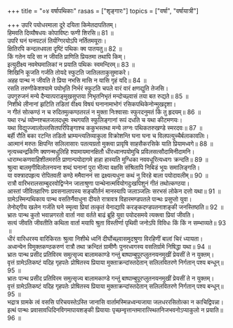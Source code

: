 +++
title = "०४ वर्षापथिकाः"
rasas = ["शृङ्गारः"]
topics = ["वर्षा", "वर्षायात्री"]

+++
उपरि पयोधरमाला दूरे दयिता किमेतदापतितम्।  
हिमवति दिव्यौषधयः कोपाविष्टः फणी शिरसि॥ 81 ॥  
उपरि घनं घनपटलं तिर्यग्गिरयोऽपि नर्तितमयूराः।  
क्षितिरपि कन्दलधवला दृष्टिं पथिकः क्व पातयतु॥ 82 ॥  
किं गतेन यदि सा न जीवति प्राणिति प्रियतमा तथापि किम्।  
इत्युदीक्ष्य नवमेघमालिकां न प्रयाति पथिकः स्वमन्दिरम्॥ 83 ॥  
शिखिनि कूजति गर्जति तोयदे स्फुटति जातिलताकुसुमाकरे।  
अहह पान्थ न जीवति ते प्रिया नभसि मासि न यासि गृहं यदि॥ 84 ॥  
रसति तरुणीकेशश्यामे पयोभृति निर्भरं स्फुटति चपले वारं वारं क्षणद्युति तेजसि।  
उपगुरुजनं मन्ये दैन्यात्पराङ्मुखसुप्तया निभृतनिभृतं मन्दोच्छ्वासं तया बत रुद्यते॥ 85 ॥  
निशीथे लीनानां झटिति तडितां वीक्ष्य विषयं घनानामाभोगं रसिकपथिकेनोन्मुखदृशा।  
न गीतं सोत्कण्ठं न च रुदितमुत्कण्ठतरलं न मुक्ता निःश्वासाः स्फुरदनुमतं किं तु हृदयम्॥ 86 ॥  
यथा रन्ध्रं व्योम्नश्चलजलदधूमः स्थगयति स्फुलिङ्गानां रूपं दधति च यथा कीटमणयः।  
यथा विद्युज्ज्वालोल्लसितपरिपिङ्गाश्च ककुभस्तथा मन्ये लग्नः पथिकतरुखण्डे स्मरदवः॥ 87 ॥  
बर्ही रौति बका रटन्ति तडितो भ्राम्यन्त्यतिव्याकुला विक्रोशन्ति घना घना च विलपत्युच्चैर्बलाकावलिः।  
आत्मानं मरुतः क्षिपन्ति सलिलासारः पतत्यग्रतो मुक्त्वा प्रावृषि साहसैकरसिके याति प्रियामध्वगे॥ 88 ॥  
नृत्यच्चन्द्रकिणि क्वणन्मधुलिहि श्यामायमानक्षितौ धीरध्वानपयोमुचि प्रविलसत्सौदामिनीदामनि।  
धाराम्भःकणवाहिशीतमरुति प्राणान्पयोदागमे हाहा हास्यति मुग्धिका नववधूरित्यध्वगः क्रन्दति॥ 89 ॥  
श्रुत्वा बालमृगीविलोलनयना शब्दं घनानां पुरा भीत्या वक्षसि संश्रितापि निबिडं भूयः समालिङ्गति।  
या वक्त्रादपहृत्य रोपितवती कण्ठे ममैवाननं सा द्रक्ष्यत्यधुना कथं नु विरहे बाला पयोदावलीम्॥ 90 ॥  
रात्रौ वारिभरालसाम्बुदरवोद्विग्नेन जाताश्रुणा पान्थेनात्मवियोगदुःखपिशुनं गीतं तथोत्कण्ठया।  
आस्तां जीवितहारिणः प्रवसनालापस्य सङ्कीर्तनं मानस्यापि जलाञ्जलिः सरभसं लोकेन दत्तो यथा॥ 91 ॥  
ग्रामेऽस्मिन्पथिकाय पान्थ वसतिर्नैवाधुना दीयते रात्रावत्र विहारमण्डपतले पान्थः प्रसुप्तो युवा।  
तेनोद्गीय खलेन गर्जति घने स्मृत्वा प्रियां तत्कृतं येनाद्यापि करङ्कदण्डपतनाशङ्की जनस्तिष्ठति॥ 92 ॥  
भ्रातः पान्थ कुतो भवान्नगरतो वार्ता नवा वर्तते बाढं ब्रूहि युवा पयोदसमये त्यक्त्वा प्रियां जीवति।  
सत्यं जीवति जीवतीति कथिता वार्ता मयापि श्रुता विस्तीर्णा पृथिवी जनोऽपि विविधः किं किं न सम्भाव्यते॥ 93 ॥  
धीरं वारिधरस्य वारिकिरतः श्रुत्वा निशीथे ध्वनिं दीर्घोच्छ्वासमुदश्रुणा विरहिणीं बालां चिरं ध्यायता।  
अध्वन्येन विमुक्तकण्ठकरुणं रात्रौ तथा क्रन्दितं ग्रामीणैः पुनरध्वगस्य वसतिर्ग्रामे निषिद्धा यथा॥ 94 ॥  
भ्रातः पान्थ प्रसीद प्रतिविरम समुत्सृज्य बालामकाण्डे गन्तुं बाष्पाम्बुपूरप्लुतनयनमुखीं प्रेयसीं ते न युक्तम्।  
वृत्तं ग्रामेऽतिकष्टं यदिह गृहपतेः प्रोषितस्य प्रियाया मुक्ताक्रन्दांस्तदेतान् सलिलवितरणे निर्गतान् पश्य बन्धून्॥ 95 ॥  
भ्रातः पान्थ प्रसीद प्रतिविरम समुत्सृज्य बालामकाण्डे गन्तुं बाष्पाम्बुपूरप्लुतनयनमुखीं प्रेयसीं ते न युक्तम्।  
वृत्तं ग्रामेऽतिकष्टं यदिह गृहपतेः प्रोषितस्य प्रियाया मुक्ताक्रन्दांस्तदेतान् सलिलवितरणे निर्गतान् पश्य बन्धून्॥ 95 ॥  
भद्रात्र ग्रामके त्वं वससि परिचयस्तेऽस्ति जानासि वार्तामस्मिन्नध्वन्यजाया जलधररसितोत्का न काचिद्विपन्ना।  
इत्थं पान्थः प्रवासावधिदिनविगमापायशङ्की प्रियायाः पृच्छन्वृत्तान्तमारात्स्थितनिजभवनोऽप्याकुलो न प्रयाति॥ 96 ॥  
